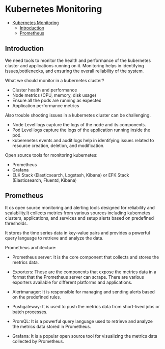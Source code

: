 # Kubernetes Monitoring

<!--toc:start-->

- [Kubernetes Monitoring](#kubernetes-monitoring)
  - [Introduction](#introduction)
  - [Prometheus](#prometheus)
  <!--toc:end-->

## Introduction

We need tools to monitor the health and performance of the kubernetes cluster
and applications running on it. Monitoring helps in identifying issues,bottlenecks,
and ensuring the overall reliability of the system.

What we should monitor in a kubernetes cluster?

- Cluster health and performance
- Node metrics (CPU, memory, disk usage)
- Ensure all the pods are running as expected
- Application performance metrics

Also trouble shooting issues in a kubernetes cluster can be challenging.

- Node Level logs capture the logs of the node and its components.
- Pod Level logs capture the logs of the application running inside the pod.
- kuberenetes events and audit logs help in identifying issues related to
  resource creation, deletion, and modification.

Open source tools for monitoring kubernetes:

- Prometheus
- Grafana
- ELK Stack (Elasticsearch, Logstash, Kibana)
  or EFK Stack (Elasticsearch, Fluentd, Kibana)

## Prometheus

It os open source monitoring and alerting tools designed for reliability and scalability.It
collects metrics from various sources including kubernetes clusters, applications,
and services and setup alerts based on predefined thresholds.

It stores the time series data in key-value pairs and provides a powerful query language
to retrieve and analyze the data.

Prometheus architecture:

- Prometheus server: It is the core component that collects and stores the metrics
  data.

- Exporters: These are the components that expose the metrics data in a format that
  the Prometheus server can scrape. There are various exporters available for different
  platforms and applications.

- Alertmanager: It is responsible for managing and sending alerts based on the
  predefined rules.

- Pushgateway: It is used to push the metrics data from short-lived jobs or batch
  processes.

- PromQL: It is a powerful query language used to retrieve and analyze the metrics
  data stored in Prometheus.

- Grafana: It is a popular open source tool for visualizing the metrics data collected
  by Prometheus.
